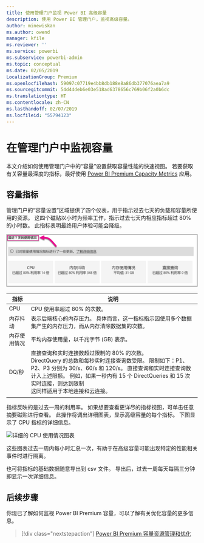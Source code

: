 ```yaml
---
title: 使用管理门户监视 Power BI 高级容量
description: 使用 Power BI 管理门户，监视高级容量。
author: minewiskan
ms.author: owend
manager: kfile
ms.reviewer: ''
ms.service: powerbi
ms.subservice: powerbi-admin
ms.topic: conceptual
ms.date: 02/05/2019
LocalizationGroup: Premium
ms.openlocfilehash: 59097c07719e4bb8db188e8a86db377076aea7a9
ms.sourcegitcommit: 54d44deb6e03e518ad6378656c769b06f2a0b6dc
ms.translationtype: HT
ms.contentlocale: zh-CN
ms.lasthandoff: 02/07/2019
ms.locfileid: "55794123"
---
```

# <a name="monitor-capacities-in-the-admin-portal"></a>在管理门户中监视容量

本文介绍如何使用管理门户中的“容量”设置获取容量性能的快速视图。  若要获取有关容量最深度的指标，最好使用 [Power BI Premium Capacity Metrics](service-admin-premium-monitor-capacity.md) 应用。

## <a name="capacity-metrics"></a>容量指标

管理门户的“容量设置”区域提供了四个仪表，用于指示过去七天的负载和容量所使用的资源。 这四个磁贴以小时为频率工作，指示过去七天内相应指标超过 80% 的小时数。 此指标表明最终用户体验可能会降级。

![7 天内的使用情况](media/service-admin-premium-monitor-capacity/usage-in-days.png)

| **指标** | **说明** |
| --- | --- |
| CPU |CPU 使用率超过 80% 的次数。 |
| 内存抖动 |表示后端核心的内存压力。 具体而言，这一指标指示因使用多个数据集产生的内存压力，而从内存清除数据集的次数。 |
| 内存使用情况 |平均内存使用量，以千兆字节 (GB) 表示。 |
| DQ/秒 | 直接查询和实时连接数超过限制的 80% 的次数。 <br>  DirectQuery 的总数和每秒实时连接查询数受限。 限制如下：P1、P2、P3 分别为 30/s、60/s 和 120/s。  直接查询和实时连接查询数计入上述限额。 例如，如果一秒内有 15 个 DirectQueries 和 15 次实时连接，则达到限制<br> 这同样适用于本地连接和云连接。 |
|  |  |

指标反映的是过去一周的利用率。  如果想要查看更详尽的指标视图，可单击任意摘要磁贴进行查看。  此操作将调出详细图表，显示高级容量的每个指标。 下图显示了 CPU 指标的详细信息。

![详细的 CPU 使用情况图表](media/service-admin-premium-monitor-capacity/premium-usage-detailed-chart-cpu.png)

这些图表过去一周内每小时汇总一次，有助于在高级容量可能出现特定的性能相关事件时进行隔离。

也可将指标的基础数据随意导出到 csv 文件。  导出后，过去一周每天每隔三分钟即显示一次详细信息。

## <a name="next-steps"></a>后续步骤

你现已了解如何监视 Power BI Premium 容量，可以了解有关优化容量的更多信息。

> [!div class="nextstepaction"]
> [Power BI Premium 容量资源管理和优化](service-premium-understand-how-it-works.md)
